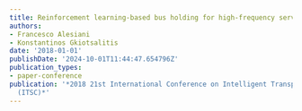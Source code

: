 ```yaml
---
title: Reinforcement learning-based bus holding for high-frequency services
authors:
- Francesco Alesiani
- Konstantinos Gkiotsalitis
date: '2018-01-01'
publishDate: '2024-10-01T11:44:47.654796Z'
publication_types:
- paper-conference
publication: '*2018 21st International Conference on Intelligent Transportation Systems
  (ITSC)*'
---
```

